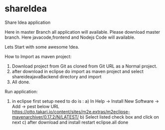 # shareIdea
Share Idea application  

Here in master Branch all application will available.
Please download master branch. Here javacode,frontend and Nodejs Code will available.

Lets Start with some awesome !dea.

How to Import as maven project: 
1) Download project from Git as cloned from Git URL as a Normal project.
2) after download in eclipse do import as maven project and select shareideajavaBackend  directory and import
3) All done.


Run application: 

1) in eclipse first setup need to  do is :
		a) In Help -> Install New Software -> Add -> pest below URL
		https://otto.takari.io/content/sites/m2e.extras/m2eclipse-mavenarchiver/0.17.2/N/LATEST/
		b) Select listed check box and click on next
		c) after download and install restart eclipse.all done

